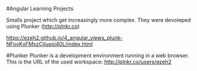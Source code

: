 #Angular Learning Projects

Smalls project which get increasingly more complex. They were devoleped using Plunker (http://plnkr.co)

https://ezeh2.github.io/4_angular_views_plunk-NFovKxFMszCjIuqsi40L/index.html

#Plunker
Plunker is a development environment running in a web browser.
This is the URL of the used workspace: http://plnkr.co/users/ezeh2
